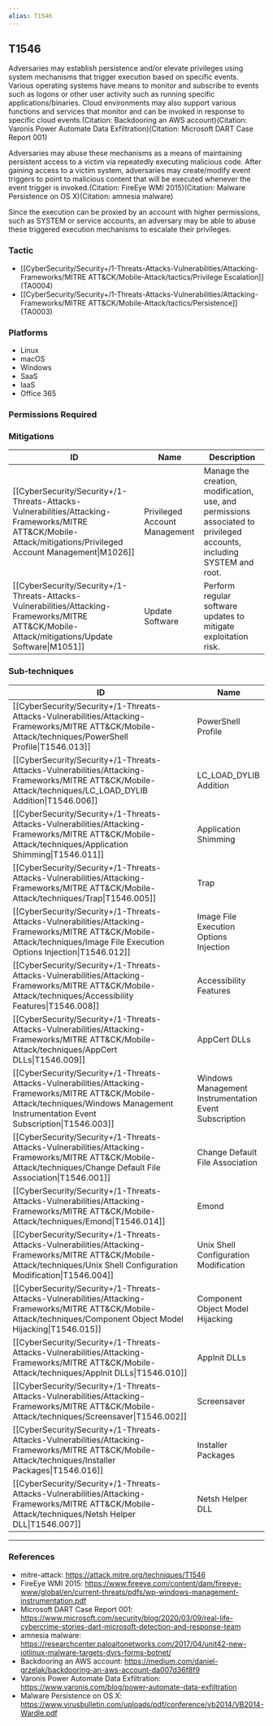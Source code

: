 ```yaml
---
alias: T1546
---
```


## T1546

Adversaries may establish persistence and/or elevate privileges using system mechanisms that trigger execution based on specific events. Various operating systems have means to monitor and subscribe to events such as logons or other user activity such as running specific applications/binaries. Cloud environments may also support various functions and services that monitor and can be invoked in response to specific cloud events.(Citation: Backdooring an AWS account)(Citation: Varonis Power Automate Data Exfiltration)(Citation: Microsoft DART Case Report 001)

Adversaries may abuse these mechanisms as a means of maintaining persistent access to a victim via repeatedly executing malicious code. After gaining access to a victim system, adversaries may create/modify event triggers to point to malicious content that will be executed whenever the event trigger is invoked.(Citation: FireEye WMI 2015)(Citation: Malware Persistence on OS X)(Citation: amnesia malware)

Since the execution can be proxied by an account with higher permissions, such as SYSTEM or service accounts, an adversary may be able to abuse these triggered execution mechanisms to escalate their privileges. 


### Tactic
- [[CyberSecurity/Security+/1-Threats-Attacks-Vulnerabilities/Attacking-Frameworks/MITRE ATT&CK/Mobile-Attack/tactics/Privilege Escalation]] (TA0004)
- [[CyberSecurity/Security+/1-Threats-Attacks-Vulnerabilities/Attacking-Frameworks/MITRE ATT&CK/Mobile-Attack/tactics/Persistence]] (TA0003)

### Platforms
- Linux
- macOS
- Windows
- SaaS
- IaaS
- Office 365

### Permissions Required

### Mitigations

| ID | Name | Description |
| --- | --- | --- |
| [[CyberSecurity/Security+/1-Threats-Attacks-Vulnerabilities/Attacking-Frameworks/MITRE ATT&CK/Mobile-Attack/mitigations/Privileged Account Management\|M1026]] | Privileged Account Management | Manage the creation, modification, use, and permissions associated to privileged accounts, including SYSTEM and root. |
| [[CyberSecurity/Security+/1-Threats-Attacks-Vulnerabilities/Attacking-Frameworks/MITRE ATT&CK/Mobile-Attack/mitigations/Update Software\|M1051]] | Update Software | Perform regular software updates to mitigate exploitation risk. |

### Sub-techniques

| ID | Name |
| --- | --- |
| [[CyberSecurity/Security+/1-Threats-Attacks-Vulnerabilities/Attacking-Frameworks/MITRE ATT&CK/Mobile-Attack/techniques/PowerShell Profile\|T1546.013]] | PowerShell Profile |
| [[CyberSecurity/Security+/1-Threats-Attacks-Vulnerabilities/Attacking-Frameworks/MITRE ATT&CK/Mobile-Attack/techniques/LC_LOAD_DYLIB Addition\|T1546.006]] | LC_LOAD_DYLIB Addition |
| [[CyberSecurity/Security+/1-Threats-Attacks-Vulnerabilities/Attacking-Frameworks/MITRE ATT&CK/Mobile-Attack/techniques/Application Shimming\|T1546.011]] | Application Shimming |
| [[CyberSecurity/Security+/1-Threats-Attacks-Vulnerabilities/Attacking-Frameworks/MITRE ATT&CK/Mobile-Attack/techniques/Trap\|T1546.005]] | Trap |
| [[CyberSecurity/Security+/1-Threats-Attacks-Vulnerabilities/Attacking-Frameworks/MITRE ATT&CK/Mobile-Attack/techniques/Image File Execution Options Injection\|T1546.012]] | Image File Execution Options Injection |
| [[CyberSecurity/Security+/1-Threats-Attacks-Vulnerabilities/Attacking-Frameworks/MITRE ATT&CK/Mobile-Attack/techniques/Accessibility Features\|T1546.008]] | Accessibility Features |
| [[CyberSecurity/Security+/1-Threats-Attacks-Vulnerabilities/Attacking-Frameworks/MITRE ATT&CK/Mobile-Attack/techniques/AppCert DLLs\|T1546.009]] | AppCert DLLs |
| [[CyberSecurity/Security+/1-Threats-Attacks-Vulnerabilities/Attacking-Frameworks/MITRE ATT&CK/Mobile-Attack/techniques/Windows Management Instrumentation Event Subscription\|T1546.003]] | Windows Management Instrumentation Event Subscription |
| [[CyberSecurity/Security+/1-Threats-Attacks-Vulnerabilities/Attacking-Frameworks/MITRE ATT&CK/Mobile-Attack/techniques/Change Default File Association\|T1546.001]] | Change Default File Association |
| [[CyberSecurity/Security+/1-Threats-Attacks-Vulnerabilities/Attacking-Frameworks/MITRE ATT&CK/Mobile-Attack/techniques/Emond\|T1546.014]] | Emond |
| [[CyberSecurity/Security+/1-Threats-Attacks-Vulnerabilities/Attacking-Frameworks/MITRE ATT&CK/Mobile-Attack/techniques/Unix Shell Configuration Modification\|T1546.004]] | Unix Shell Configuration Modification |
| [[CyberSecurity/Security+/1-Threats-Attacks-Vulnerabilities/Attacking-Frameworks/MITRE ATT&CK/Mobile-Attack/techniques/Component Object Model Hijacking\|T1546.015]] | Component Object Model Hijacking |
| [[CyberSecurity/Security+/1-Threats-Attacks-Vulnerabilities/Attacking-Frameworks/MITRE ATT&CK/Mobile-Attack/techniques/AppInit DLLs\|T1546.010]] | AppInit DLLs |
| [[CyberSecurity/Security+/1-Threats-Attacks-Vulnerabilities/Attacking-Frameworks/MITRE ATT&CK/Mobile-Attack/techniques/Screensaver\|T1546.002]] | Screensaver |
| [[CyberSecurity/Security+/1-Threats-Attacks-Vulnerabilities/Attacking-Frameworks/MITRE ATT&CK/Mobile-Attack/techniques/Installer Packages\|T1546.016]] | Installer Packages |
| [[CyberSecurity/Security+/1-Threats-Attacks-Vulnerabilities/Attacking-Frameworks/MITRE ATT&CK/Mobile-Attack/techniques/Netsh Helper DLL\|T1546.007]] | Netsh Helper DLL |


---
### References

- mitre-attack: https://attack.mitre.org/techniques/T1546
- FireEye WMI 2015: https://www.fireeye.com/content/dam/fireeye-www/global/en/current-threats/pdfs/wp-windows-management-instrumentation.pdf
- Microsoft DART Case Report 001: https://www.microsoft.com/security/blog/2020/03/09/real-life-cybercrime-stories-dart-microsoft-detection-and-response-team
- amnesia malware: https://researchcenter.paloaltonetworks.com/2017/04/unit42-new-iotlinux-malware-targets-dvrs-forms-botnet/
- Backdooring an AWS account: https://medium.com/daniel-grzelak/backdooring-an-aws-account-da007d36f8f9
- Varonis Power Automate Data Exfiltration: https://www.varonis.com/blog/power-automate-data-exfiltration
- Malware Persistence on OS X: https://www.virusbulletin.com/uploads/pdf/conference/vb2014/VB2014-Wardle.pdf
